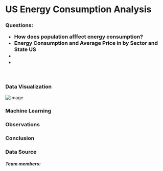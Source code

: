 <h1>US Energy Consumption Analysis</h1>


<h3>Questions:
  <ul>
  <li>How does population afffect energy consumption? </li>
  <li>Energy Consumption and Average Price in by Sector and State US</li>
    <li></li>
    <li></li>
  </ul>
</h3>
<br>
<h3>Data Visualization</h3>

![image](https://user-images.githubusercontent.com/47082843/69404262-79826980-0cc2-11ea-8a38-206e16afd95f.png)

<h3>Machine Learning</h3>

<h3>Observations</h3>

<h3>Conclusion</h3>

<h3>Data Source</h3>


<h5>Team members:</h5>
